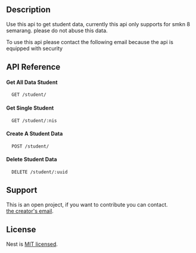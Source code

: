 ## Description

Use this api to get student data, currently this api only supports for smkn 8 semarang. please do not abuse this data. 

To use this api please contact the following email because the api is equipped with security


## API Reference

#### Get All Data Student

```http
  GET /student/
```

#### Get Single Student
```http
  GET /student/:nis
```

#### Create A Student Data 
```http
  POST /student/
```

#### Delete Student Data 
```http
  DELETE /student/:uuid
```

###

## Support

This is an open project, if you want to contribute you can contact.  
[the creator's email](raaflynr@gmail.com).


## License

Nest is [MIT licensed](LICENSE).
